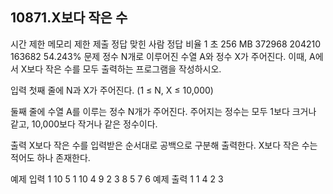 ## 10871.X보다 작은 수 

시간 제한	메모리 제한	제출	정답	맞힌 사람	정답 비율
1 초	256 MB	372968	204210	163682	54.243%
문제
정수 N개로 이루어진 수열 A와 정수 X가 주어진다. 이때, A에서 X보다 작은 수를 모두 출력하는 프로그램을 작성하시오.

입력
첫째 줄에 N과 X가 주어진다. (1 ≤ N, X ≤ 10,000)

둘째 줄에 수열 A를 이루는 정수 N개가 주어진다. 주어지는 정수는 모두 1보다 크거나 같고, 10,000보다 작거나 같은 정수이다.

출력
X보다 작은 수를 입력받은 순서대로 공백으로 구분해 출력한다. X보다 작은 수는 적어도 하나 존재한다.

예제 입력 1 
10 5
1 10 4 9 2 3 8 5 7 6
예제 출력 1 
1 4 2 3